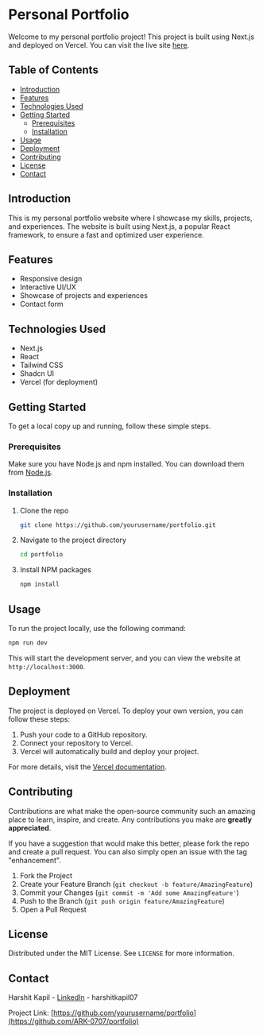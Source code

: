 # Personal Portfolio

Welcome to my personal portfolio project! This project is built using Next.js and deployed on Vercel. You can visit the live site [here](https://portfolio-one-zeta-82.vercel.app/).

## Table of Contents

- [Introduction](#introduction)
- [Features](#features)
- [Technologies Used](#technologies-used)
- [Getting Started](#getting-started)
  - [Prerequisites](#prerequisites)
  - [Installation](#installation)
- [Usage](#usage)
- [Deployment](#deployment)
- [Contributing](#contributing)
- [License](#license)
- [Contact](#contact)

## Introduction

This is my personal portfolio website where I showcase my skills, projects, and experiences. The website is built using Next.js, a popular React framework, to ensure a fast and optimized user experience.

## Features

- Responsive design
- Interactive UI/UX
- Showcase of projects and experiences
- Contact form

## Technologies Used

- Next.js
- React
- Tailwind CSS
- Shadcn UI
- Vercel (for deployment)

## Getting Started

To get a local copy up and running, follow these simple steps.

### Prerequisites

Make sure you have Node.js and npm installed. You can download them from [Node.js](https://nodejs.org/).

### Installation

1. Clone the repo
   ```sh
   git clone https://github.com/yourusername/portfolio.git
   ```
2. Navigate to the project directory
   ```sh
   cd portfolio
   ```
3. Install NPM packages
   ```sh
   npm install
   ```

## Usage

To run the project locally, use the following command:

```sh
npm run dev
```

This will start the development server, and you can view the website at `http://localhost:3000`.

## Deployment

The project is deployed on Vercel. To deploy your own version, you can follow these steps:

1. Push your code to a GitHub repository.
2. Connect your repository to Vercel.
3. Vercel will automatically build and deploy your project.

For more details, visit the [Vercel documentation](https://vercel.com/docs).

## Contributing

Contributions are what make the open-source community such an amazing place to learn, inspire, and create. Any contributions you make are **greatly appreciated**.

If you have a suggestion that would make this better, please fork the repo and create a pull request. You can also simply open an issue with the tag "enhancement".

1. Fork the Project
2. Create your Feature Branch (`git checkout -b feature/AmazingFeature`)
3. Commit your Changes (`git commit -m 'Add some AmazingFeature'`)
4. Push to the Branch (`git push origin feature/AmazingFeature`)
5. Open a Pull Request

## License

Distributed under the MIT License. See `LICENSE` for more information.

## Contact

Harshit Kapil - [LinkedIn](www.linkedin.com/in/harshitkapil07) - harshitkapil07

Project Link: [https://github.com/yourusername/portfolio](https://github.com/ARK-0707/portfolio)
